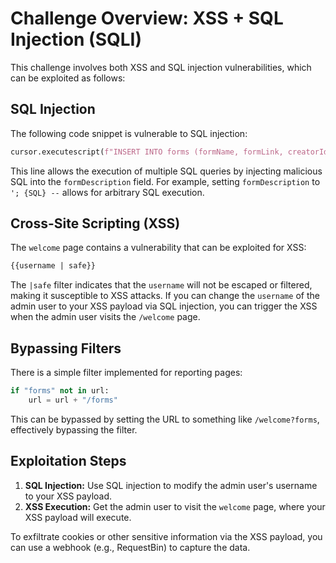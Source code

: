 
# Challenge Overview: XSS + SQL Injection (SQLI)

This challenge involves both XSS and SQL injection vulnerabilities, which can be exploited as follows:

## SQL Injection

The following code snippet is vulnerable to SQL injection:

```python
cursor.executescript(f"INSERT INTO forms (formName, formLink, creatorId, formDescription) VALUES ('{formName}', '{formLink}', '{userId}', '{formDescription}')")
```

This line allows the execution of multiple SQL queries by injecting malicious SQL into the `formDescription` field. For example, setting `formDescription` to `'; {SQL} --` allows for arbitrary SQL execution.

## Cross-Site Scripting (XSS)

The `welcome` page contains a vulnerability that can be exploited for XSS:

```html
{{username | safe}}
```

The `|safe` filter indicates that the `username` will not be escaped or filtered, making it susceptible to XSS attacks. If you can change the `username` of the admin user to your XSS payload via SQL injection, you can trigger the XSS when the admin user visits the `/welcome` page.

## Bypassing Filters

There is a simple filter implemented for reporting pages:

```python
if "forms" not in url:
    url = url + "/forms"
```

This can be bypassed by setting the URL to something like `/welcome?forms`, effectively bypassing the filter.

## Exploitation Steps

1. **SQL Injection:** Use SQL injection to modify the admin user's username to your XSS payload.
2. **XSS Execution:** Get the admin user to visit the `welcome` page, where your XSS payload will execute.

To exfiltrate cookies or other sensitive information via the XSS payload, you can use a webhook (e.g., RequestBin) to capture the data.
